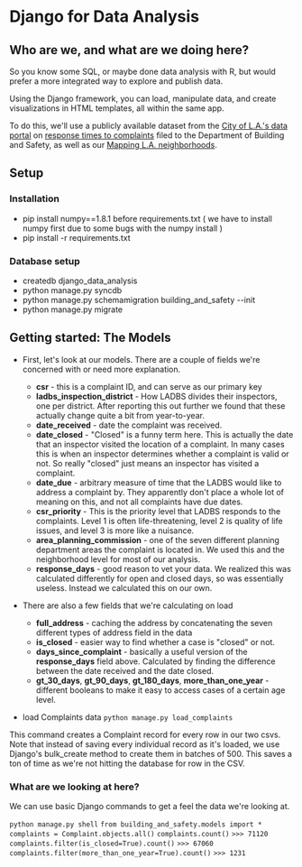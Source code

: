 # Django for Data Analysis #

## Who are we, and what are we doing here? ##
So you know some SQL, or maybe done data analysis with R, but would prefer a more integrated way to explore and publish data. 

Using the Django framework, you can load, manipulate data, and create visualizations in HTML templates, all within the same app.

To do this, we'll use a publicly available dataset from the [City of L.A.'s data portal](https://data.lacity.org/) on [response times to complaints](https://data.lacity.org/browse?q=building%20and%20safety%20customer%20service%20request&sortBy=relevance&utf8=%E2%9C%93) filed to the Department of Building and Safety, as well as our [Mapping L.A. neighborhoods](http://boundaries.latimes.com/sets/). 

## Setup ##

### Installation ###
- pip install numpy==1.8.1 before requirements.txt ( we have to install numpy first due to some bugs with the numpy install )
- pip install -r requirements.txt

### Database setup ###
- createdb django_data_analysis
- python manage.py syncdb
- python manage.py schemamigration building_and_safety --init
- python manage.py migrate 

## Getting started: The Models ##
- First, let's look at our models. There are a couple of fields we're concerned with or need more explanation.
  - **csr** - this is a complaint ID, and can serve as our primary key
  - **ladbs_inspection_district** - How LADBS divides their inspectors, one per district. After reporting this out further we found that these actually change quite a bit from year-to-year.
  - **date_received** - date the complaint was received.
  - **date_closed** - "Closed" is a funny term here. This is actually the date that an inspector visited the location of a complaint. In many cases this is when an inspector determines whether a complaint is valid or not. So really "closed" just means an inspector has visited a complaint.
  - **date_due** - arbitrary measure of time that the LADBS would like to address a complaint by. They apparently don't place a whole lot of meaning on this, and not all complaints have due dates.
  - **csr_priority** - This is the priority level that LADBS responds to the complaints. Level 1 is often life-threatening, level 2 is quality of life issues, and level 3 is more like a nuisance.
  - **area_planning_commission** - one of the seven different planning department areas the complaint is located in. We used this and the neighborhood level for most of our analysis. 
  - **response_days** - good reason to vet your data. We realized this was calculated differently for open and closed days, so was essentially useless. Instead we calculated this on our own. 


- There are also a few fields that we're calculating on load 
  - **full_address** - caching the address by concatenating the seven different types of address field in the data
  - **is_closed** - easier way to find whether a case is "closed" or not. 
  - **days_since_complaint** - basically a useful version of the **response_days** field above. Calculated by finding the difference between the date received and the date closed. 
  - **gt_30_days**, **gt_90_days**, **gt_180_days**, **more_than_one_year** - different booleans to make it easy to access cases of a certain age level. 


- load Complaints data
`python manage.py load_complaints`


This command creates a Complaint record for every row in our two csvs. Note that instead of saving every individual record as it's loaded, we use Django's bulk_create method to create them in batches of 500. This saves a ton of time as we're not hitting the database for row in the CSV.

### What are we looking at here? ###
We can use basic Django commands to get a feel the data we're looking at. 

`python manage.py shell`
`from building_and_safety.models import *`
`complaints = Complaint.objects.all()`
`complaints.count()`
`>>> 71120`
`complaints.filter(is_closed=True).count()`
`>>> 67060`
`complaints.filter(more_than_one_year=True).count()`
`>>> 1231`